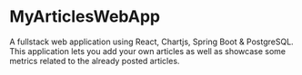 # MyArticlesWebApp
A fullstack web application using React, Chartjs, Spring Boot &amp; PostgreSQL. This application lets you add your own articles as well as showcase some metrics related to the already posted articles.
